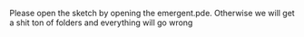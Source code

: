 Please open the sketch by opening the emergent.pde. 
Otherwise we will get a shit ton of folders and everything will go wrong